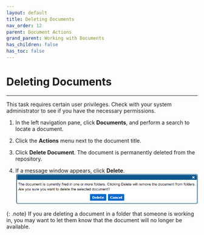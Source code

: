 ```yaml
---
layout: default
title: Deleting Documents
nav_order: 12
parent: Document Actions
grand_parent: Working with Documents
has_children: false
has_toc: false
---
```

# Deleting Documents
---
This task requires certain user privileges. Check with your system administrator to see if you have the necessary permissions.

1. In the left navigation pane, click **Documents**, and perform a search to locate a document.
    
2. Click the **Actions** menu next to the document title.
    
3. Click **Delete Document**. The document is permanently deleted from the repository.

4. If a message window appears, click **Delete**.  
![](/assets/images/q-action-delete-message.png)
    
{: .note}
If you are deleting a document in a folder that someone is working in, you may want to let them know that the document will no longer be available.